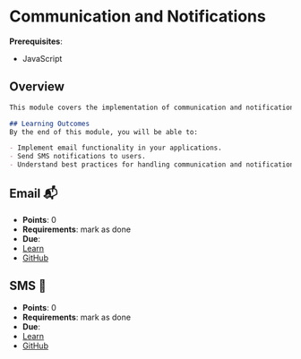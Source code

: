 # Communication and Notifications

**Prerequisites**:
- JavaScript

## Overview
```md
This module covers the implementation of communication and notification features in your applications. You will learn to send emails and SMS notifications, enabling your application to communicate effectively with users.

## Learning Outcomes
By the end of this module, you will be able to:

- Implement email functionality in your applications.
- Send SMS notifications to users.
- Understand best practices for handling communication and notifications.
```

<!-- TODO: cover phishing emails? maybe in security? -->
<!-- TODO: add quiz / questions -->
## Email 📬
- **Points**: 0 
- **Requirements**: mark as done
- **Due**:
- [Learn](https://learn.firstdraft.com/lessons/301-email)
- [GitHub](https://github.com/DPI-WE/email)

## SMS 📱
- **Points**: 0 
- **Requirements**: mark as done
- **Due**:
- [Learn](https://learn.firstdraft.com/lessons/144-sending-emails-and-texts)
- [GitHub](https://github.com/appdev-lessons/sending-emails-and-texts)
